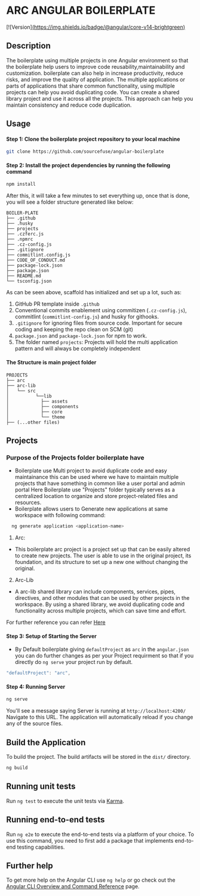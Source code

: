 # ARC ANGULAR BOILERPLATE
[![Version][(https://img.shields.io/badge/@angular/core-v14-brightgreen)](https://www.npmjs.com/package/@angular/cli/v/14.0.0)

<!-- DOCUMENTATION -->

## Description

  The boilerplate using multiple projects in one Angular environment so that the boilerplate help users 
  to improve code  reusability,maintainability and customization. boilerplate can also help in increase productivity, reduce risks, and improve the quality of  application.
  The multiple applications or parts of applications that share common functionality, using multiple
  projects can help you avoid duplicating code. You can create a shared library project and use it across all the projects. This approach can help you maintain consistency and reduce code duplication.


## Usage

#### Step 1: Clone the boilerplate project repository to your local machine

```sh
git clone https://github.com/sourcefuse/angular-boilerplate
```

#### Step 2: Install the project dependencies by running the following command 

```sh
npm install 
```

After this, it will take a few minutes to set everything up, once that is done, you will see a folder structure generated like below:

```
BOILER-PLATE
├── .github
├── .husky
├── projects
├── .czferc.js
├── .npmrc
├── .cz-config.js
├── .gitignore
├── commitlint.config.js
├── CODE_OF_CONDUCT.md
├── package-lock.json
├── package.json
├── README.md
└── tsconfig.json
```
As can be seen above, scaffold has initialized and set up a lot, such as:

1. GitHub PR template inside `.github`
2. Conventional commits enablement using commitizen (`.cz-config.js`), commitlint (`commitlint-config.js`) 
   and husky for githooks.
3. `.gitignore` for ignoring files from source code. Important for secure coding and keeping the repo clean 
    on SCM (git)
4. `package.json` and `package-lock.json` for npm to work.
5. The folder named `projects`: Projects will hold the multi application pattern and will always be 
   completely independent 

#### The Structure is main project folder 

```
PROJECTS
├── arc
├── arc-lib
│   └── src
│          └──lib
│            ├── assets
│            ├── components
│            ├── core
│            └── theme
├── (...other files)
```

## Projects

### Purpose of the Projects folder boilerplate have 
  - Boilerplate use Multi project to avoid duplicate code and easy maintainance this can be used where 
    we have to maintain multiple projects that have something in common like a user portal and admin portal
    Here Boilerplate use "Projects" folder typically serves as a centralized location to organize and store project-related files and resources. 
  - Boilerplate allows users to Generate new applications at same workspace with following command:

 ```sh
   ng generate application <application-name>
  ```

1. Arc:
- This boilerplate arc project is a project set up that can be easily altered to create new projects. 
  The user is able to use in the original project, its foundation, and its structure to set up a new one without changing the original.

2. Arc-Lib
- A arc-lib shared library can include components, services, pipes, directives, and other modules that can be used  by other projects in the workspace. By using a shared library, we avoid duplicating code and functionality across multiple projects, which can save time and effort.
 
For further reference you can refer [Here](projects/arc-lib/README.md)


#### Step 3: Setup of Starting the Server

- By Default boilerplate giving `defaultProject` as `arc` in the `angular.json` you can do further changes as per your Project requirment so that if you directly do `ng serve` your project run by default.

```typescript
"defaultProject": "arc",
```

#### Step 4: Running Server

```sh
ng serve
```

You'll see a message saying Server is running at `http://localhost:4200/` Navigate to this URL. The application will automatically reload if you change any of the source files.

##  Build the Application

 To build the project. The build artifacts will be stored in the `dist/` directory.

```sh
ng build
```

## Running unit tests

Run `ng test` to execute the unit tests via [Karma](https://karma-runner.github.io).

## Running end-to-end tests

Run `ng e2e` to execute the end-to-end tests via a platform of your choice. To use this command, you need to first add a package that implements end-to-end testing capabilities.

## Further help

To get more help on the Angular CLI use `ng help` or go check out the [Angular CLI Overview and Command Reference](https://angular.io/cli) page.
